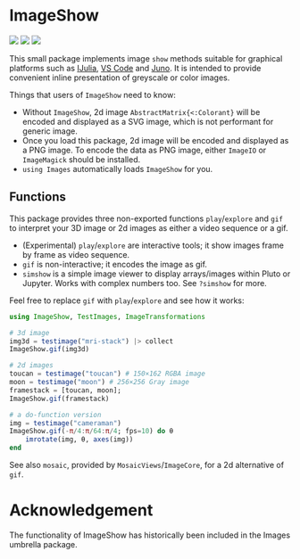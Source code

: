 # ImageShow

[![][travis-img]][travis-url]
[![][pkgeval-img]][pkgeval-url]
[![][codecov-img]][codecov-url]

This small package implements image `show` methods suitable for
graphical platforms such as [IJulia](https://github.com/JuliaLang/IJulia.jl),
[VS Code](https://github.com/julia-vscode/julia-vscode) and [Juno](https://junolab.org/).
It is intended to provide convenient
inline presentation of greyscale or color images.

Things that users of `ImageShow` need to know:

* Without `ImageShow`, 2d image `AbstractMatrix{<:Colorant}` will be encoded and displayed as a SVG image, which is not performant
  for generic image.
* Once you load this package, 2d image will be encoded and displayed as a PNG image. To encode the
  data as PNG image, either `ImageIO` or `ImageMagick` should be installed.
* `using Images` automatically loads `ImageShow` for you.

## Functions

This package provides three non-exported functions `play`/`explore` and `gif` to interpret your 3D
image or 2d images as either a video sequence or a gif.

- (Experimental) `play`/`explore` are interactive tools; it show images frame by frame as video sequence.
- `gif` is non-interactive; it encodes the image as gif.
- `simshow` is a simple image viewer to display arrays/images within Pluto or Jupyter. Works with complex numbers too. See `?simshow` for more.

Feel free to replace `gif` with `play`/`explore` and see how it works:

```julia
using ImageShow, TestImages, ImageTransformations

# 3d image
img3d = testimage("mri-stack") |> collect
ImageShow.gif(img3d)

# 2d images
toucan = testimage("toucan") # 150×162 RGBA image
moon = testimage("moon") # 256×256 Gray image
framestack = [toucan, moon];
ImageShow.gif(framestack)

# a do-function version
img = testimage("cameraman")
ImageShow.gif(-π/4:π/64:π/4; fps=10) do θ
    imrotate(img, θ, axes(img))
end
```

See also `mosaic`, provided by `MosaicViews`/`ImageCore`, for a 2d alternative of `gif`.

# Acknowledgement

The functionality of ImageShow has historically been included in the
Images umbrella package.

<!-- URLS -->

[pkgeval-img]: https://juliaci.github.io/NanosoldierReports/pkgeval_badges/I/ImageShow.svg
[pkgeval-url]: https://juliaci.github.io/NanosoldierReports/pkgeval_badges/report.html
[travis-img]: https://travis-ci.org/JuliaImages/ImageShow.jl.svg?branch=master
[travis-url]: https://travis-ci.org/JuliaImages/ImageShow.jl
[codecov-img]: https://codecov.io/github/JuliaImages/ImageShow.jl/coverage.svg?branch=master
[codecov-url]: https://codecov.io/github/JuliaImages/ImageShow.jl?branch=master
